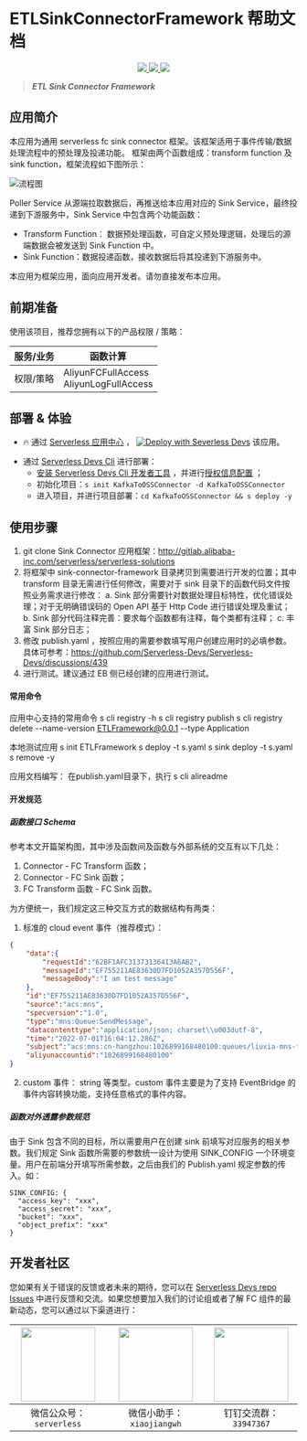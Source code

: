# ETLSinkConnectorFramework 帮助文档

<p align="center" class="flex justify-center">
    <a href="https://www.serverless-devs.com" class="ml-1">
    <img src="http://editor.devsapp.cn/icon?package=KafkaToOSSConnector&type=packageType">
  </a>
  <a href="http://www.devsapp.cn/details.html?name=KafkaToOSSConnector" class="ml-1">
    <img src="http://editor.devsapp.cn/icon?package=KafkaToOSSConnector&type=packageVersion">
  </a>
  <a href="http://www.devsapp.cn/details.html?name=KafkaToOSSConnector" class="ml-1">
    <img src="http://editor.devsapp.cn/icon?package=KafkaToOSSConnector&type=packageDownload">
  </a>
</p>

<description>

> ***ETL Sink Connector Framework***

</description>

## 应用简介
本应用为通用 serverless fc sink connector 框架。该框架适用于事件传输/数据处理流程中的预处理及投递功能。
框架由两个函数组成：transform function 及 sink function，框架流程如下图所示：

![流程图](https://img.alicdn.com/imgextra/i1/O1CN01E9a3ZD230u3yoFO84_!!6000000007194-2-tps-2864-1082.png)

Poller Service 从源端拉取数据后，再推送给本应用对应的 Sink Service，最终投递到下游服务中，Sink Service 中包含两个功能函数：
- Transform Function： 数据预处理函数，可自定义预处理逻辑，处理后的源端数据会被发送到 Sink Function 中。
- Sink Function：数据投递函数，接收数据后将其投递到下游服务中。

本应用为框架应用，面向应用开发者。请勿直接发布本应用。


## 前期准备
使用该项目，推荐您拥有以下的产品权限 / 策略：

| 服务/业务 | 函数计算 |     
| --- |  --- |   
| 权限/策略 | AliyunFCFullAccess<br>AliyunLogFullAccess |     

<codepre id="codepre">



</codepre>

<deploy>

## 部署 & 体验

<appcenter>

- :fire: 通过 [Serverless 应用中心](https://fcnext.console.aliyun.com/applications/create?template=KafkaToOSSConnector) ，
[![Deploy with Severless Devs](https://img.alicdn.com/imgextra/i1/O1CN01w5RFbX1v45s8TIXPz_!!6000000006118-55-tps-95-28.svg)](https://fcnext.console.aliyun.com/applications/create?template=KafkaToOSSConnector)  该应用。 

</appcenter>

- 通过 [Serverless Devs Cli](https://www.serverless-devs.com/serverless-devs/install) 进行部署：
    - [安装 Serverless Devs Cli 开发者工具](https://www.serverless-devs.com/serverless-devs/install) ，并进行[授权信息配置](https://www.serverless-devs.com/fc/config) ；
    - 初始化项目：`s init KafkaToOSSConnector -d KafkaToOSSConnector`   
    - 进入项目，并进行项目部署：`cd KafkaToOSSConnector && s deploy -y`

</deploy>

<appdetail id="flushContent">


## 使用步骤

1. git clone Sink Connector 应用框架：http://gitlab.alibaba-inc.com/serverless/serverless-solutions
2. 将框架中 sink-connector-framework 目录拷贝到需要进行开发的位置；其中 transform 目录无需进行任何修改，需要对于 sink 目录下的函数代码文件按照业务需求进行修改：
  a. Sink 部分需要针对数据处理目标特性，优化错误处理；对于无明确错误码的 Open API 基于 Http Code 进行错误处理及重试；
  b. Sink 部分代码注释完善：要求每个函数都有注释，每个类都有注释；
  c. 丰富 Sink 部分日志；
3. 修改 publish.yaml ，按照应用的需要参数填写用户创建应用时的必填参数。具体可参考：https://github.com/Serverless-Devs/Serverless-Devs/discussions/439
4. 进行测试。建议通过 EB 侧已经创建的应用进行测试。

#### 常用命令

应用中心支持的常用命令
s cli registry -h
s cli registry publish
s cli registry delete --name-version ETLFramework@0.0.1 --type Application

本地测试应用
s init ETLFramework
s deploy -t s.yaml
s sink deploy -t s.yaml
s remove -y

应用文档编写：
在publish.yaml目录下，执行 s cli alireadme

#### 开发规范
##### 函数接口 Schema

参考本文开篇架构图，其中涉及函数间及函数与外部系统的交互有以下几处：
1. Connector - FC Transform 函数；
2. Connector - FC Sink 函数；
3. FC Transform 函数 - FC Sink 函数。

为方便统一，我们规定这三种交互方式的数据结构有两类：
1. 标准的 cloud event 事件（推荐模式）：
```json
{
    "data":{
        "requestId":"62BF1AFC31373136413A6AB2",
        "messageId":"EF755211AE83630D7FD1052A357D556F",
        "messageBody":"I am test message"
    },
    "id":"EF755211AE83630D7FD1052A357D556F",
    "source":"acs:mns",
    "specversion":"1.0",
    "type":"mns:Queue:SendMessage",
    "datacontenttype":"application/json; charset\\u003dutf-8",
    "time":"2022-07-01T16:04:12.286Z",
    "subject":"acs:mns:cn-hangzhou:1026899168480100:queues/liuxia-mns-fc-0629-v2",
    "aliyunaccountid":"1026899168480100"
}
```

2. custom 事件：
string 等类型。custom 事件主要是为了支持 EventBridge 的事件内容转换功能，支持任意格式的事件内容。

##### 函数对外透露参数规范
由于 Sink 包含不同的目标，所以需要用户在创建 sink 前填写对应服务的相关参数。我们规定 Sink 函数所需要的参数统一设计为使用 SINK_CONFIG 一个环境变量。用户在前端分开填写所需参数，之后由我们的 Publish.yaml 规定参数的传入。如：
```
SINK_CONFIG: {
  "access_key": "xxx",
  "access_secret": "xxx",
  "bucket": "xxx",
  "object_prefix": "xxx"
}

```


</appdetail>

<devgroup>

## 开发者社区

您如果有关于错误的反馈或者未来的期待，您可以在 [Serverless Devs repo Issues](https://github.com/serverless-devs/serverless-devs/issues) 中进行反馈和交流。如果您想要加入我们的讨论组或者了解 FC 组件的最新动态，您可以通过以下渠道进行：

<p align="center">

| <img src="https://serverless-article-picture.oss-cn-hangzhou.aliyuncs.com/1635407298906_20211028074819117230.png" width="130px" > | <img src="https://serverless-article-picture.oss-cn-hangzhou.aliyuncs.com/1635407044136_20211028074404326599.png" width="130px" > | <img src="https://serverless-article-picture.oss-cn-hangzhou.aliyuncs.com/1635407252200_20211028074732517533.png" width="130px" > |
|--- | --- | --- |
| <center>微信公众号：`serverless`</center> | <center>微信小助手：`xiaojiangwh`</center> | <center>钉钉交流群：`33947367`</center> | 

</p>

</devgroup>